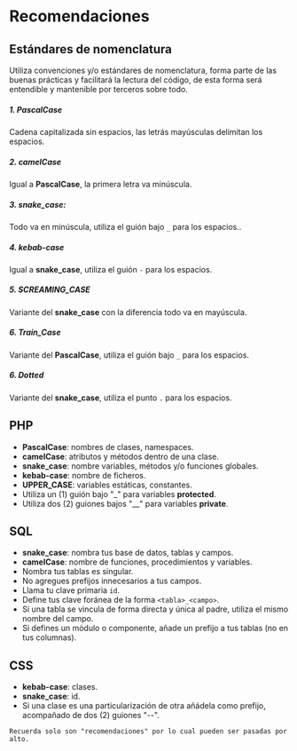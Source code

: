 # Recomendaciones

## Estándares de nomenclatura
Utiliza convenciones y/o estándares de nomenclatura, forma parte de las buenas prácticas y facilitará la lectura del código, de esta forma será entendible y mantenible por terceros sobre todo. 

##### 1. PascalCase
Cadena capitalizada sin espacios, las letrás mayúsculas delimitan los espacios.

##### 2. camelCase 
Igual a __PascalCase__, la primera letra va minúscula.

##### 3. snake_case:
Todo va en minúscula,  utiliza el guión bajo `_` para los espacios..

##### 4. kebab-case
Igual a __snake_case__,  utiliza el guión `-` para los espacios.

##### 5. SCREAMING_CASE
Variante del __snake_case__ con la diferencia todo va en mayúscula.  

##### 6. Train_Case
Variante del __PascalCase__,  utiliza el guión bajo `_` para los espacios.

##### 6. Dotted
Variante del __snake_case__,  utiliza el punto `.` para los espacios.


## PHP
- __PascalCase__: nombres de clases, namespaces.
- __camelCase__: atributos y métodos dentro de una clase.
- __snake_case__: nombre variables, métodos y/o funciones globales.
- __kebab-case__: nombre de ficheros.
- __UPPER_CASE__: variables estáticas, constantes.
- Utiliza un (1) guión bajo "_" para variables __protected__.
- Utiliza dos (2) guiones bajos "__" para variables __private__.

## SQL
- __snake_case__: nombra tus base de datos, tablas y campos.
- __camelCase__: nombre de funciones, procedimientos y variables.
- Nombra tus tablas es singular.
- No agregues prefijos innecesarios a tus campos.
- Llama tu clave primaria `id`.
- Define tus clave foránea de la forma `<tabla>_<campo>`.
- Sí una tabla se vincula de forma directa y única al padre, utiliza el mismo nombre del campo.
- Si defines un módulo o componente, añade un prefijo a tus tablas (no en tus columnas).

## CSS
- __kebab-case__: clases.
- __snake_case__: id.
- Si una clase es una particularización de otra añádela como prefijo, acompañado de dos (2) guiones "--".

`Recuerda solo son "recomendaciones" por lo cual pueden ser pasadas por alto.`